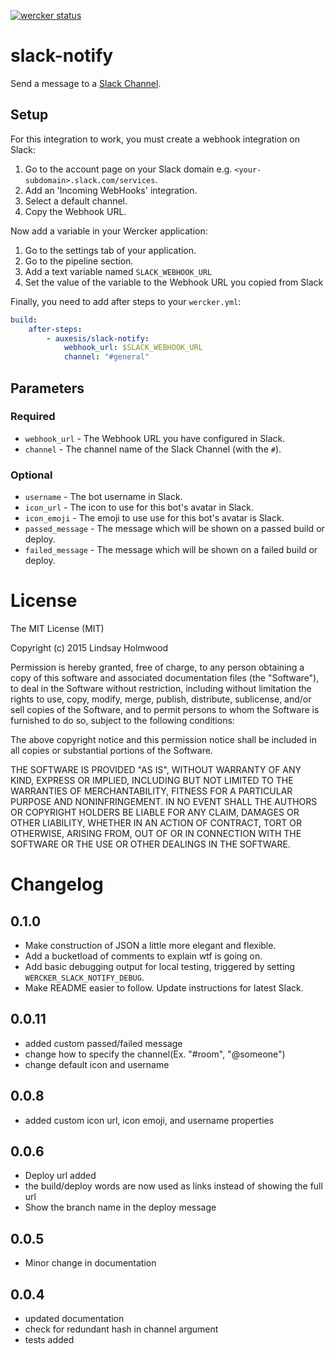 [![wercker status](https://app.wercker.com/status/6077bdbf04300a6412268672fa39e71b/m "wercker status")](https://app.wercker.com/project/bykey/6077bdbf04300a6412268672fa39e71b)

# slack-notify

Send a message to a [Slack Channel](https://slack.com/).

## Setup

For this integration to work, you must create a webhook integration on Slack:

1. Go to the account page on your Slack domain e.g. `<your-subdomain>.slack.com/services`.
1. Add an 'Incoming WebHooks' integration.
1. Select a default channel.
1. Copy the Webhook URL.

Now add a variable in your Wercker application:

1. Go to the settings tab of your application.
1. Go to the pipeline section.
1. Add a text variable named `SLACK_WEBHOOK_URL`
1. Set the value of the variable to the Webhook URL you copied from Slack

Finally, you need to add after steps to your `wercker.yml`:

``` yaml
build:
    after-steps:
        - auxesis/slack-notify:
            webhook_url: $SLACK_WEBHOOK_URL
            channel: "#general"
```

## Parameters

### Required

* `webhook_url` - The Webhook URL you have configured in Slack.
* `channel` - The channel name of the Slack Channel (with the `#`).

### Optional

* `username` - The bot username in Slack.
* `icon_url` - The icon to use for this bot's avatar in Slack.
* `icon_emoji` - The emoji to use use for this bot's avatar is Slack.
* `passed_message` - The message which will be shown on a passed build or deploy.
* `failed_message` - The message which will be shown on a failed build or deploy.

# License

The MIT License (MIT)

Copyright (c) 2015 Lindsay Holmwood

Permission is hereby granted, free of charge, to any person obtaining a copy of
this software and associated documentation files (the "Software"), to deal in
the Software without restriction, including without limitation the rights to
use, copy, modify, merge, publish, distribute, sublicense, and/or sell copies of
the Software, and to permit persons to whom the Software is furnished to do so,
subject to the following conditions:

The above copyright notice and this permission notice shall be included in all
copies or substantial portions of the Software.

THE SOFTWARE IS PROVIDED "AS IS", WITHOUT WARRANTY OF ANY KIND, EXPRESS OR
IMPLIED, INCLUDING BUT NOT LIMITED TO THE WARRANTIES OF MERCHANTABILITY, FITNESS
FOR A PARTICULAR PURPOSE AND NONINFRINGEMENT. IN NO EVENT SHALL THE AUTHORS OR
COPYRIGHT HOLDERS BE LIABLE FOR ANY CLAIM, DAMAGES OR OTHER LIABILITY, WHETHER
IN AN ACTION OF CONTRACT, TORT OR OTHERWISE, ARISING FROM, OUT OF OR IN
CONNECTION WITH THE SOFTWARE OR THE USE OR OTHER DEALINGS IN THE SOFTWARE.

# Changelog

## 0.1.0
- Make construction of JSON a little more elegant and flexible.
- Add a bucketload of comments to explain wtf is going on.
- Add basic debugging output for local testing, triggered by setting `WERCKER_SLACK_NOTIFY_DEBUG`.
- Make README easier to follow. Update instructions for latest Slack.

## 0.0.11
- added custom passed/failed message
- change how to specify the channel(Ex. "#room", "@someone")
- change default icon and username

## 0.0.8
- added custom icon url, icon emoji, and username properties

## 0.0.6
- Deploy url added
- the build/deploy words are now used as links instead of showing the full
url
- Show the branch name in the deploy message

## 0.0.5
- Minor change in documentation

## 0.0.4
- updated documentation
- check for redundant hash in channel argument
- tests added
